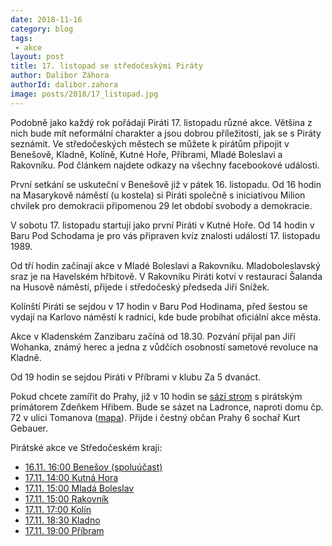 ```yaml
---
date: 2018-11-16
category: blog
tags:
 - akce
layout: post
title: 17. listopad se středočeskými Piráty
author: Dalibor Záhora
authorId: dalibor.zahora
image: posts/2018/17_listopad.jpg
---
```


Podobně jako každý rok pořádají Piráti 17. listopadu různé akce. Většina z nich bude mít neformální charakter a jsou dobrou příležitostí, jak se s Piráty seznámit. Ve středočeských městech se můžete k pirátům připojit v Benešově, Kladně, Kolíně, Kutné Hoře, Příbrami, Mladé Boleslavi a Rakovníku. Pod článkem najdete odkazy na všechny facebookové události.

První setkání se uskuteční v Benešově již v pátek 16. listopadu. Od 16 hodin na Masarykově náměstí (u kostela) si Piráti společně s iniciativou Milion chvilek pro demokracii připomenou 29 let období svobody a demokracie.

V sobotu 17. listopadu startují jako první Piráti v Kutné Hoře. Od 14 hodin v Baru Pod Schodama je pro vás připraven kvíz znalosti událostí 17. listopadu 1989.

Od tří hodin začínají akce v Mladé Boleslavi a Rakovníku. Mladoboleslavský sraz je na Havelském hřbitově. V Rakovníku Piráti kotví v restauraci Šalanda na Husově náměstí, přijede i středočeský předseda Jiří Snížek.

Kolínští Piráti se sejdou v 17 hodin v Baru Pod Hodinama, před šestou se vydají na Karlovo náměstí k radnici, kde bude probíhat oficiální akce města.

Akce v Kladenském Zanzibaru začíná od 18.30. Pozvání přijal pan Jiří Wohanka, známý herec a jedna z vůdčích osobností sametové revoluce na Kladně.

Od 19 hodin se sejdou Piráti v Příbrami v klubu Za 5 dvanáct.

Pokud chcete zamířit do Prahy, již v 10 hodin se [sází strom](https://www.facebook.com/events/251468648859484) s pirátským primátorem Zdeňkem Hřibem. Bude se sázet na Ladronce, naproti domu čp. 72 v ulici Tomanova ([mapa](https://goo.gl/maps/erYidbSKm8u)). Přijde i čestný občan Prahy 6 sochař Kurt Gebauer.

Pirátské akce ve Středočeském kraji:

* [16.11. 16:00 Benešov (spoluúčast)](https://www.facebook.com/events/183761699196343/)
* [17.11. 14:00 Kutná Hora](https://www.facebook.com/events/292718661345424/)
* [17.11. 15:00 Mladá Boleslav](https://www.facebook.com/events/1288024198005423/)
* [17.11. 15:00 Rakovník](https://www.facebook.com/events/182311799378944/)
* [17.11. 17:00 Kolín](https://www.facebook.com/events/2174389089493734/)
* [17.11. 18:30 Kladno](https://www.facebook.com/events/640950016299561/)
* [17.11. 19:00 Příbram](https://www.facebook.com/events/187479672191716/)

